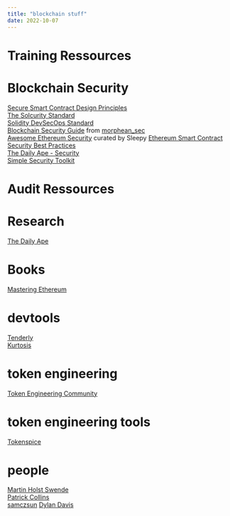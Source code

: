 ```yaml
---
title: "blockchain stuff"
date: 2022-10-07
--- 
```

# Training Ressources

# Blockchain Security 
[Secure Smart Contract Design Principles](https://github.com/0xsomnus/secure-smart-contract-design-principles)  
[The Solcurity Standard](https://github.com/transmissions11/solcurity)  
[Solidity DevSecOps Standard](https://github.com/0xsomnus/Solidity-DevSecOps-Standard)  
[Blockchain Security Guide](https://wufflz.notion.site/Blockchain-security-guide-b26aec3d920e414d8a354618d3e36eb4#6c016413df6e40fda812518b7c8b6e37) from [morphean_sec](https://twitter.com/morphean_sec)  
[Awesome Ethereum Security](https://github.com/0xsomnus/awesome-ethereum-security)  curated by Sleepy
[Ethereum Smart Contract Security Best Practices](https://consensys.github.io/smart-contract-best-practices/)  
[The Daily Ape - Security](https://thedailyape.notion.site/Security-7944d53e96304fb1851201982548ebe6)  
[Simple Security Toolkit](https://github.com/nascentxyz/simple-security-toolkit)  

# Audit Ressources

# Research
[The Daily Ape](https://thedailyape.notion.site/thedailyape/The-Daily-Ape-c96c0b6727c0433a962e897ef43efb7e)  

# Books
[Mastering Ethereum](https://github.com/ethereumbook/ethereumbook#mastering-ethereum)  

# devtools
[Tenderly](https://tenderly.co/)  
[Kurtosis](https://www.kurtosis.com/)  

# token engineering
[Token Engineering Community](https://tokenengineeringcommunity.github.io/website/)  

# token engineering tools
[Tokenspice](https://github.com/tokenspice/tokenspice)  

# people
[Martin Holst Swende](https://swende.se/)  
[Patrick Collins](https://github.com/PatrickAlphaC)  
[samczsun](https://twitter.com/samczsun) 
[Dylan Davis](https://www.dylandavis.net/)  
